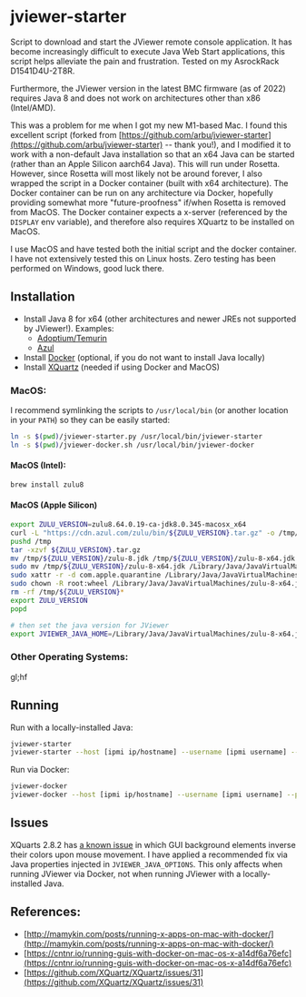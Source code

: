 # jviewer-starter

Script to download and start the JViewer remote console application. It has become increasingly difficult to execute Java Web Start applications, this script helps alleviate the pain and frustration. Tested on my AsrockRack D1541D4U-2T8R.

Furthermore, the JViewer version in the latest BMC firmware (as of 2022) requires Java 8 and does not work on architectures other than x86 (Intel/AMD).

This was a problem for me when I got my new M1-based Mac. I found this excellent script (forked from [https://github.com/arbu/jviewer-starter](https://github.com/arbu/jviewer-starter) -- thank you!), and I modified it to work with a non-default Java installation so that an x64 Java can be started (rather than an Apple Silicon aarch64 Java). This will run under Rosetta. However, since Rosetta will most likely not be around forever, I also wrapped the script in a Docker container (built with x64 architecture). The Docker container can be run on any architecture via Docker, hopefully providing somewhat more "future-proofness" if/when Rosetta is removed from MacOS. The Docker container expects a x-server (referenced by the `DISPLAY` env variable), and therefore also requires XQuartz to be installed on MacOS.

I use MacOS and have tested both the initial script and the docker container. I have not extensively tested this on Linux hosts. Zero testing has been performed on Windows, good luck there.

## Installation

* Install Java 8 for x64 (other architectures and newer JREs not supported by JViewer!). Examples:
    * [Adoptium/Temurin](https://adoptium.net/temurin/releases/?version=8)
    * [Azul](https://www.azul.com/downloads/)
* Install [Docker](https://www.docker.com/products/docker-desktop/) (optional, if you do not want to install Java locally)
* Install [XQuartz](https://www.xquartz.org/) (needed if using Docker and MacOS)

### MacOS:

I recommend symlinking the scripts to `/usr/local/bin` (or another location in your `PATH`) so they can be easily started:

```bash
ln -s $(pwd)/jviewer-starter.py /usr/local/bin/jviewer-starter
ln -s $(pwd)/jviewer-docker.sh /usr/local/bin/jviewer-docker
```

#### MacOS (Intel):
```bash
brew install zulu8
```

#### MacOS (Apple Silicon)
```bash
export ZULU_VERSION=zulu8.64.0.19-ca-jdk8.0.345-macosx_x64
curl -L "https://cdn.azul.com/zulu/bin/${ZULU_VERSION}.tar.gz" -o /tmp/${ZULU_VERSION}.tar.gz
pushd /tmp
tar -xzvf ${ZULU_VERSION}.tar.gz
mv /tmp/${ZULU_VERSION}/zulu-8.jdk /tmp/${ZULU_VERSION}/zulu-8-x64.jdk
sudo mv /tmp/${ZULU_VERSION}/zulu-8-x64.jdk /Library/Java/JavaVirtualMachines/
sudo xattr -r -d com.apple.quarantine /Library/Java/JavaVirtualMachines/zulu-8-x64.jdk
sudo chown -R root:wheel /Library/Java/JavaVirtualMachines/zulu-8-x64.jdk
rm -rf /tmp/${ZULU_VERSION}*
export ZULU_VERSION
popd

# then set the java version for JViewer
export JVIEWER_JAVA_HOME=/Library/Java/JavaVirtualMachines/zulu-8-x64.jdk/Contents/Home
```

### Other Operating Systems:

gl;hf


## Running

Run with a locally-installed Java:
```bash
jviewer-starter
jviewer-starter --host [ipmi ip/hostname] --username [ipmi username] --password [ipmi password]
```

Run via Docker:
```bash
jviewer-docker
jviewer-docker --host [ipmi ip/hostname] --username [ipmi username] --password [ipmi password]
```

## Issues

XQuarts 2.8.2 has [a known issue](https://github.com/XQuartz/XQuartz/issues/31) in which GUI background elements inverse their colors upon mouse movement. I have applied a recommended fix via Java properties injected in `JVIEWER_JAVA_OPTIONS`. This only affects when running JViewer via Docker, not when running JViewer with a locally-installed Java.


## References:

* [http://mamykin.com/posts/running-x-apps-on-mac-with-docker/](http://mamykin.com/posts/running-x-apps-on-mac-with-docker/)
* [https://cntnr.io/running-guis-with-docker-on-mac-os-x-a14df6a76efc](https://cntnr.io/running-guis-with-docker-on-mac-os-x-a14df6a76efc)
* [https://github.com/XQuartz/XQuartz/issues/31](https://github.com/XQuartz/XQuartz/issues/31)

